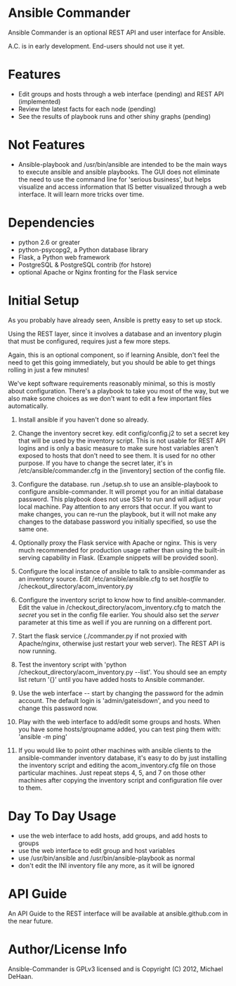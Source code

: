 Ansible Commander
=================

Ansible Commander is an optional REST API and user interface for Ansible.

A.C. is in early development.  End-users should not use it yet.

Features
========

* Edit groups and hosts through a web interface (pending) and REST API (implemented)
* Review the latest facts for each node (pending)
* See the results of playbook runs and other shiny graphs (pending)

Not Features
============

* Ansible-playbook and /usr/bin/ansible are intended to be the main ways to execute ansible
and ansible playbooks.  The GUI does not eliminate the need to use the command line for
'serious business', but helps visualize and access information that IS better visualized
through a web interface.  It will learn more tricks over time.

Dependencies
============

* python 2.6 or greater
* python-psycopg2, a Python database library
* Flask, a Python web framework
* PostgreSQL & PostgreSQL contrib (for hstore)
* optional Apache or Nginx fronting for the Flask service

Initial Setup
=============

As you probably have already seen,  Ansible is pretty easy to set up stock.  

Using the REST layer, since it involves a database and an inventory plugin that must be configured, requires just a few more steps.  

Again, this is an optional component, so if learning Ansible, don't feel the need to get this going immediately, but you should be able to get things rolling in just a few minutes!

We've kept software requirements reasonably minimal, so this is mostly about configuration.  There's a playbook to take you most of the way, but we also make some choices as we don't want to edit a few important files automatically.

1. Install ansible if you haven't done so already.

2. Change the inventory secret key.  edit config/config.j2 to set a secret key that will be used by the inventory script. This is not usable for REST API logins and is only a basic measure to make sure host variables aren't exposed to hosts that don't need to see them.  It is used for no other purpose. If you have to change the secret later, it's in /etc/ansible/commander.cfg in the [inventory] section of the config file.

3. Configure the database.  run ./setup.sh to use an ansible-playbook to configure ansible-commander.  It will prompt you for an initial database password.  This playbook does not use SSH to run and will adjust your local machine.  Pay attention to any errors that occur.  If you want to make changes, you can re-run the playbook, but it will not make any changes to the database password you initially specified, so use the same one.

4. Optionally proxy the Flask service with Apache or nginx.  This is very much recommended for production usage rather than using the built-in serving capability in Flask.  (Example snippets will be provided soon).

5. Configure the local instance of ansible to talk to ansible-commander as an inventory source.  Edit /etc/ansible/ansible.cfg to set *hostfile* to /checkout_directory/acom_inventory.py

6. Configure the inventory script to know how to find ansible-commander.  Edit the value in /checkout_directory/acom_inventory.cfg to match the *secret* you set in the config file earlier.  You should also set the *server* parameter at this time as well if you are running on a different port.  

7. Start the flask service (./commander.py if not proxied with Apache/nginx, otherwise just restart your web server).  The REST API is now running.

8. Test the inventory script with 'python /checkout_directory/acom_inventory.py --list'.  You should see an empty list return '{}' until you have added hosts to Ansible commander.

9. Use the web interface -- start by changing the password for the admin account.  The default login is 'admin/gateisdown', and you need
to change this password now.

10. Play with the web interface to add/edit some groups and hosts.  When you have some hosts/groupname added, you can test ping them with: 'ansible <groupname> -m ping'

11. If you would like to point other machines with ansible clients to the ansible-commander inventory database, it's easy to do by just installing the inventory script and editing the acom_inventory.cfg file on those particular machines.  Just repeat steps 4, 5, and 7 on those other machines after copying the inventory script and configuration file over to them.

Day To Day Usage
================

* use the web interface to add hosts, add groups, and add hosts to groups
* use the web interface to edit group and host variables
* use /usr/bin/ansible and /usr/bin/ansible-playbook as normal
* don't edit the INI inventory file any more, as it will be ignored

API Guide
=========

An API Guide to the REST interface will be available at ansible.github.com
in the near future.

Author/License Info
===================

Ansible-Commander is GPLv3 licensed and is Copyright (C) 2012, Michael DeHaan.

